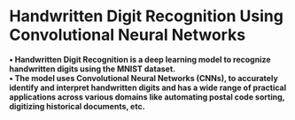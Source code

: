 # Handwritten Digit Recognition Using Convolutional Neural Networks

<b>•	Handwritten Digit Recognition is a deep learning model to recognize handwritten digits using the MNIST dataset. 
<br>
•	The model uses Convolutional Neural Networks (CNNs), to accurately identify and interpret handwritten digits and has a wide range of practical applications across various domains like automating postal code sorting, digitizing historical documents, etc.
</b>
